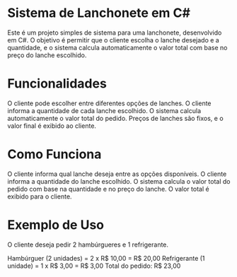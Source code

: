 <h1>Sistema de Lanchonete em C#</h1>

<p>Este é um projeto simples de sistema para uma lanchonete, desenvolvido em C#. O objetivo é permitir que o cliente escolha o lanche desejado e a quantidade, e o sistema calcula automaticamente o valor total com base no preço do lanche escolhido.</p>

<h1>Funcionalidades</h1>
O cliente pode escolher entre diferentes opções de lanches.
O cliente informa a quantidade de cada lanche escolhido.
O sistema calcula automaticamente o valor total do pedido.
Preços de lanches são fixos, e o valor final é exibido ao cliente.

<h1>Como Funciona</h1>
O cliente informa qual lanche deseja entre as opções disponíveis.
O cliente informa a quantidade do lanche escolhido.
O sistema calcula o valor total do pedido com base na quantidade e no preço do lanche.
O valor total é exibido para o cliente.

<h1>Exemplo de Uso</h1>
O cliente deseja pedir 2 hambúrgueres e 1 refrigerante.

Hambúrguer (2 unidades) = 2 x R$ 10,00 = R$ 20,00
Refrigerante (1 unidade) = 1 x R$ 3,00 = R$ 3,00
Total do pedido: R$ 23,00
